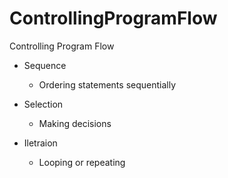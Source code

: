 # ControllingProgramFlow
 Controlling Program Flow

 * Sequence
   - Ordering statements sequentially
  
 * Selection
   - Making decisions

 * Iletraion
   - Looping or repeating

